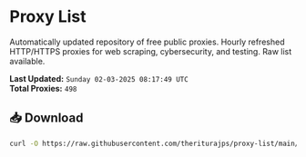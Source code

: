 # Proxy List

Automatically updated repository of free public proxies. Hourly refreshed HTTP/HTTPS proxies for web scraping, cybersecurity, and testing. Raw list available.

**Last Updated:** `Sunday 02-03-2025 08:17:49 UTC`  
**Total Proxies:** `498`

## 📥 Download
```bash
curl -O https://raw.githubusercontent.com/theriturajps/proxy-list/main/proxies.txt

